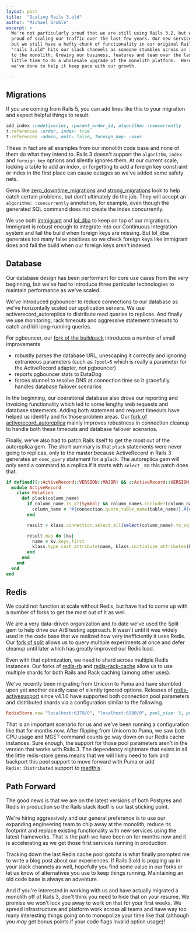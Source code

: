 ```yaml
---
layout: post
title:  "Scaling Rails 3.old"
author: "Michael Groble"
excerpt: >
  We're not particularly proud that we are still using Rails 3.2, but we _are_ extremely
  proud of scaling our traffic over the last few years. Our new services are built in Rails 5,
  but we still have a hefty chunk of functionality in our original Rails 3.x monolith. A rueful
  "rails 3.old" hits our slack channels as someone stumbles across an issue as they switch back
  to the monolith. Growing our business, features and team over the last few years has left
  little time to do a wholesale upgrade of the monolith platform.  Here are some tactical things
  we've done to help it keep pace with our growth.

---
```


## Migrations
If you are coming from Rails 5, you can add lines like this to your migration and expect helpful things to result.

```ruby
add_index :redeliveries, :parent_order_id, algorithm: :concurrently
t.references :order, index: true
t.references :admin, null: false, foreign_key: :user
```

These in fact are all examples from our monolith code base and none of them do what they intend to.  Rails 3 doesn't
support the `algorithm`, `index` and `foreign_key` options and silently ignores them.  At our current scale, locking
a table to add an index, or forgetting to add a foreign key constraint or index in the first place can cause outages
so we've added some safety nets.

Gems like [zero_downtime_migrations](https://github.com/LendingHome/zero_downtime_migrations) and
[strong_migrations](https://github.com/ankane/strong_migrations) look to help catch certain problems, but don't ultimately
do the job.  They will accept an `algorithm: :concurrently` annotation, for example, even though the generated SQL command does
not create the index concurrently.

We use both [immigrant](https://github.com/jenseng/immigrant) and [lol_dba](https://github.com/plentz/lol_dba) to keep
on top of our migrations.  Immigrant is robust enough to integrate into our Continuous Integration system and fail the
build when foreign keys are missing.  But lol_dba generates too many false positives so we check foreign keys like
immigrant does and fail the build when our foreign keys aren't indexed.

## Database
Our database design has been performant for core use cases from the very beginning, but we've had to introduce three
particular technologies to maintain performance as we've scaled.

We've introduced pgbouncer to reduce connections to our database as we've horizontally scaled our application servers.
We use activerecord_autoreplica to distribute read queries to replicas.  And finally we use monitoring, rack timeouts
and aggressive statement timeouts to catch and kill long-running queries.

For pgbouncer, our [fork of the buildpack](https://github.com/deliveroo/heroku-buildpack-pgbouncer/tree/resolve-stunnel-dns-at-connection-time-idle-settings)
introduces a number of small improvements

* robustly parses the database URL, unescaping it correctly and ignoring extraneous parameters (such as `?pool=5` which
  is really a parameter for the ActiveRecord adapter, not pgbouncer)
* reports pgbouncer stats to DataDog
* forces stunnel to resolve DNS at connection time so it gracefully handles database failover scenarios

In the beginning, our operational database also drove our reporting and invoicing functionality which led to some lengthy
web requests and database statements. Adding both statement and request timeouts have helped us identify and fix those
problem areas.  Our [fork of activerecord_autoreplica](https://github.com/deliveroo/activerecord_autoreplica) mainly
improves robustness in connection cleanup to handle both these timeouts and database failover scenarios.

Finally, we've also had to patch Rails itself to get the most out of the autoreplica gem.  The short summary is
that `pluck` statements were never going to replicas, only to the master because ActiveRecord in Rails 3 generates
an `exec_query` statement for a `pluck`.  The autoreplica gem will only send a command to a replica if it starts
with `select_` so this patch does that.

```ruby
if defined?(::ActiveRecord::VERSION::MAJOR) && ::ActiveRecord::VERSION::MAJOR.to_i == 3
  module ActiveRecord
    class Relation
      def pluck(column_name)
        if column_name.is_a?(Symbol) && column_names.include?(column_name.to_s)
          column_name = "#{connection.quote_table_name(table_name)}.#{connection.quote_column_name(column_name)}"
        end

        result = klass.connection.select_all(select(column_name).to_sql)

        result.map do |kv|
          name = kv.keys.first
          klass.type_cast_attribute(name, klass.initialize_attributes(kv))
        end
      end
    end
  end
end
```

## Redis
We could not function at scale without Redis, but have had to come up with a number of forks to get the most out of it as well.

We are a very data-driven organization and to date we've used the Split gem to help drive our A/B testing approach.  It wasn't
until  it was widely used in the code base that we realized how very inefficiently it uses Redis.  Our
[fork of split](https://github.com/deliveroo/split/tree/ab-tests) allows us to query multiple experiments at once and defer
cleanup until later which has greatly improved our Redis load.

Even with that optimization, we need to shard across multiple Redis instances.  Our forks of
[redis-rb](https://github.com/deliveroo/redis-rb/tree/distributed_mget) and
[redis-rack-cache](https://github.com/deliveroo/redis-rack-cache/tree/sharding) allow us to use multiple shards
for both Rails and Rack caching (among other uses).

We've recently been migrating from Unicorn to Puma and have stumbled upon yet another deadly case of silently ignored options.
Releases of [redis-activesupport](https://github.com/redis-store/redis-activesupport) since v4.1.0 have supported both
connection pool parameters and distributed shards via a configuration similar to the following.

```ruby
RedisStore.new "localhost:6379/0", "localhost:6380/0", pool_size: 5, pool_timeout: 10
```

That is an important scenario for us and we've been running a configuration like that for months now. After flipping
from Unicorn to Puma, we saw both CPU usage and MGET command counts go way down on our Redis cache instances.  Sure enough,
the support for those pool parameters aren't in the version that works with Rails 3.  The dependency nightmare that exists in
all the little redis-store gems means that we will likely need to fork and backport this pool support to move forward with Puma
or add `Redis::Distributed` support to [readthis](https://github.com/sorentwo/readthis).

## Path Forward
The good news is that we are on the latest versions of both Postgres and Redis in production so the Rails stack itself is
our last sticking point.

We're hiring aggressively and our general preference is to use our expanding engineering team to chip away at the
monolith, reduce its footprint and replace existing functionality with new services using the latest frameworks.  That is the path
we have been on for months now and it is accelerating as we get those first services running in production.

Tracking down the last Redis cache pool gotcha is what finally prompted me to write a blog post about our experiences.  If
Rails 3.old is popping up in your slack channels as well, hopefully you find some value in our forks or let us know of
alternatives you use to keep things running.  Maintaining an old code base is always an adventure.

And if you're interested in working with us and have actually migrated a monolith off of Rails 3, don't think you need to
hide that on your resume.  We promise we won't lock you away to work on that for your first weeks.  We spread infrastructure
and platform work across all teams and have way too many interesting things going on to monopolize your time like that (although you
_may_ get bonus points if your code flags invalid option usage)!
